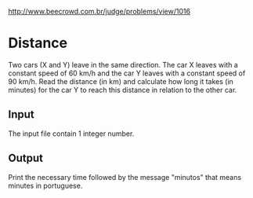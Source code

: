 http://www.beecrowd.com.br/judge/problems/view/1016

# Distance

Two cars (X and Y) leave in the same direction. The car X leaves with a
constant speed of 60 km/h and the car Y leaves with a constant speed of 90
km/h. Read the distance (in km) and calculate how long it takes (in minutes)
for the car Y to reach this distance in relation to the other car.

## Input

The input file contain 1 integer number.

## Output

Print the necessary time followed by the message "minutos" that means minutes
in portuguese.
